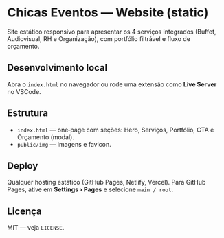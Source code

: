 # Chicas Eventos — Website (static)

Site estático responsivo para apresentar os 4 serviços integrados (Buffet, Audiovisual, RH e Organização), com portfólio filtrável e fluxo de orçamento.

## Desenvolvimento local
Abra o `index.html` no navegador ou rode uma extensão como **Live Server** no VSCode.

## Estrutura
- `index.html` — one‑page com seções: Hero, Serviços, Portfólio, CTA e Orçamento (modal).
- `public/img` — imagens e favicon.

## Deploy
Qualquer hosting estático (GitHub Pages, Netlify, Vercel). Para GitHub Pages, ative em **Settings › Pages** e selecione `main / root`.

## Licença
MIT — veja `LICENSE`.

